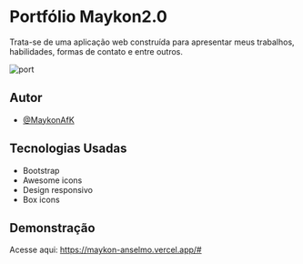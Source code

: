 
# Portfólio Maykon2.0

Trata-se de uma aplicação web construída para apresentar meus trabalhos, habilidades, formas de contato e entre outros.

![port](https://github.com/MaykonAfK/PortfolioMaykon2.0/assets/72274011/7fdb28e0-6a94-4bc4-b43d-78c7d3d38c59)


## Autor

- [@MaykonAfK](https://github.com/MaykonAfK)


## Tecnologias Usadas

- Bootstrap
- Awesome icons
- Design responsivo
- Box icons


## Demonstração

Acesse aqui: https://maykon-anselmo.vercel.app/#


